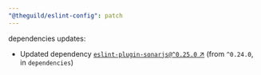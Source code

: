 ```yaml
---
"@theguild/eslint-config": patch
---
```

dependencies updates:
  - Updated dependency [`eslint-plugin-sonarjs@^0.25.0` ↗︎](https://www.npmjs.com/package/eslint-plugin-sonarjs/v/0.25.0) (from `^0.24.0`, in `dependencies`)
